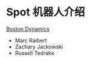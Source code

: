 # Spot 机器人介绍

[Boston Dynamics](https://www.bostondynamics.com)

* Marc Raibert
* Zachary Jackowski
* Russell Tedrake




